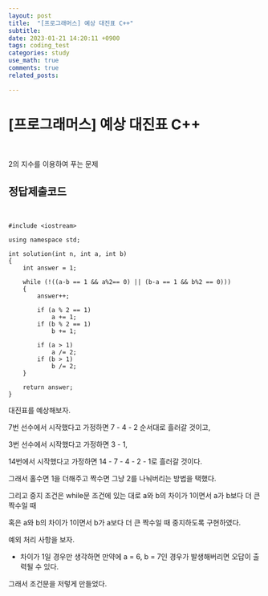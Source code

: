 ```yaml
---
layout: post
title:  "[프로그래머스] 예상 대진표 C++"
subtitle:   
date: 2023-01-21 14:20:11 +0900
tags: coding_test
categories: study
use_math: true
comments: true
related_posts:

---
```


# [프로그래머스] 예상 대진표 C++<br/>
<br/>

2의 지수를 이용하여 푸는 문제
<br/>

## 정답제출코드<br/>
<br/>

```
#include <iostream>

using namespace std;

int solution(int n, int a, int b)
{
    int answer = 1;
    
    while (!((a-b == 1 && a%2== 0) || (b-a == 1 && b%2 == 0)))
    {
        answer++;
        
        if (a % 2 == 1)
            a += 1;
        if (b % 2 == 1)
            b += 1;

        if (a > 1)
            a /= 2;
        if (b > 1)
            b /= 2;
    }

    return answer;
}
```

대진표를 예상해보자.

7번 선수에서 시작했다고 가정하면 7 - 4 - 2 순서대로 흘러갈 것이고,<br/>

3번 선수에서 시작했다고 가정하면 3 - 1,<br/>

14번에서 시작했다고 가정하면 14 - 7 - 4 - 2 - 1로 흘러갈 것이다.<br/>

그래서 홀수면 1을 더해주고 짝수면 그냥 2를 나눠버리는 방법을 택했다.<br/>

그리고 중지 조건은 while문 조건에 있는 대로 a와 b의 차이가 1이면서 a가 b보다 더 큰 짝수일 때

혹은 a와 b의 차이가 1이면서 b가 a보다 더 큰 짝수일 때 중지하도록 구현하였다.<br/>

예외 처리 사항을 보자.
- 차이가 1일 경우만 생각하면 만약에 a = 6, b = 7인 경우가 발생해버리면 오답이 출력될 수 있다.

그래서 조건문을 저렇게 만들었다.
